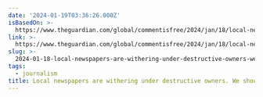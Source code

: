 ```yaml
---
date: '2024-01-19T03:36:26.000Z'
isBasedOn: >-
  https://www.theguardian.com/global/commentisfree/2024/jan/18/local-newspapers-media-chain-ownership-baltimore-sun-sinclair?CMP=Share_AndroidApp_Other
link: >-
  https://www.theguardian.com/global/commentisfree/2024/jan/18/local-newspapers-media-chain-ownership-baltimore-sun-sinclair?CMP=Share_AndroidApp_Other
slug: >-
  2024-01-18-local-newspapers-are-withering-under-destructive-owners-we-should-worry
tags:
  - journalism
title: Local newspapers are withering under destructive owners. We should worry
---
```


